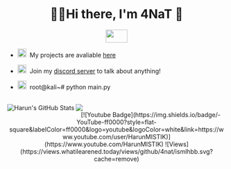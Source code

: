 <h1 align="center">👨‍💻Hi there, I'm 4NaT 👋</h1>

<p align="center">
  <img width='50' height='30' src="https://i.giphy.com/media/YQitE4YNQNahy/giphy.webp">
  
</p>

- <img src="https://image.flaticon.com/icons/png/512/25/25231.png" width="20" height="20">&nbsp;&nbsp;My projects are avaliable [here](https://github.com/4nat)

- <img src="https://image.flaticon.com/icons/png/512/2111/2111370.png" width="20" height="20">&nbsp;&nbsp;Join my [discord server](https://discord.com/invite/hgnsJVdBEn) to talk about anything!

- <img src="https://drt.sh/img/surface-pro-refind/os_kali.png" width="20" height="20">&nbsp;&nbsp;root@kali~# python main.py



<br>
 <img align="left" alt="Harun's GitHub Stats" src="https://github-readme-stats.codestackr.vercel.app/api?username=4nat&show_icons=true&hide_border=true&theme=tokyonight"/>
<img src="https://github-readme-stats.vercel.app/api/top-langs/?username=4nat&show_icons=true&hide_border=true&theme=tokyonight" />
<br>

<center>
  [![Youtube Badge](https://img.shields.io/badge/-YouTube-ff0000?style=flat-square&labelColor=ff0000&logo=youtube&logoColor=white&link=https://www.youtube.com/user/HarunMISTIK)](https://www.youtube.com/HarunMISTIK)
![Views](https://views.whatilearened.today/views/github/4nat/ismlhbb.svg?cache=remove)
  </center>

